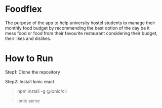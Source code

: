 # Foodflex
 The purpose of the app to help university hostel students to manage their monthly food budget by recommending the best option of the day
 be it mess food or food from their favourite restaurant  considering their budget, their likes and dislikes. 
 
 # How to Run
 Step1: Clone the repository
 
 
 Step2: Install Ionic react
 > npm install -g @ionic/cli


 > ionic serve
 
